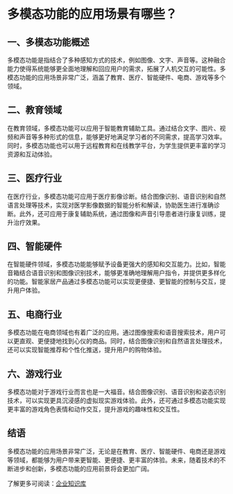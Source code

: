 # 多模态功能的应用场景有哪些？

## 一、多模态功能概述
多模态功能是指结合了多种感知方式的技术，例如图像、文字、声音等。这种融合能力使得系统能够更全面地理解和回应用户的需求，拓展了人机交互的可能性。多模态功能的应用场景非常广泛，涵盖了教育、医疗、智能硬件、电商、游戏等多个领域。

## 二、教育领域
在教育领域，多模态功能可以应用于智能教育辅助工具。通过结合文字、图片、视频和声音等多种形式的信息，能够更好地满足学习者的不同需求，提高学习效率。同时，多模态功能也可以用于远程教育和在线教学平台，为学生提供更丰富的学习资源和互动体验。

## 三、医疗行业
在医疗行业，多模态功能可应用于医疗影像诊断。结合图像识别、语音识别和自然语言处理等技术，实现对医学影像数据的智能分析和解读，协助医生进行准确诊断。此外，还可应用于康复辅助系统，通过图像和声音引导患者进行康复训练，提升治疗效果。

## 四、智能硬件
在智能硬件领域，多模态功能能够赋予设备更强大的感知和交互能力。比如，智能音箱结合语音识别和图像识别技术，能够更准确地理解用户指令，并提供更多样化的功能。智能家居产品通过多模态功能可以实现更便捷、更智能的控制与交互，提升用户体验。

## 五、电商行业
多模态功能在电商领域也有着广泛的应用。通过图像搜索和语音搜索技术，用户可以更直观、更便捷地找到心仪的商品。同时，结合图像识别和自然语言处理技术，还可以实现智能推荐和个性化推送，提升用户的购物体验。

## 六、游戏行业
多模态功能对于游戏行业而言也是一大福音。结合图像识别、语音识别和姿态识别技术，可以实现更具沉浸感的虚拟现实游戏体验。此外，还可通过多模态功能实现更丰富的游戏角色表情和动作交互，提升游戏的趣味性和交互性。

## 结语
多模态功能的应用场景非常广泛，无论是在教育、医疗、智能硬件、电商还是游戏等领域，都能够为用户带来更智能、更便捷、更丰富的体验。未来，随着技术的不断进步和创新，多模态功能的应用前景将会更加广阔。

了解更多可阅读：[企业知识库](https://lanying.link/doc/xxxxx)